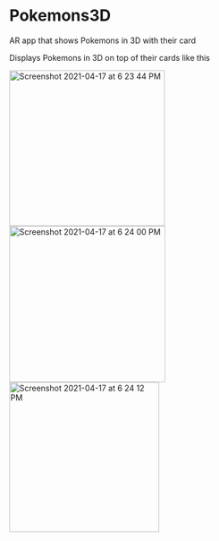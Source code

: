 # Pokemons3D
AR app that shows Pokemons in 3D with their card

Displays Pokemons in 3D on top of their cards like this


<img width="278" alt="Screenshot 2021-04-17 at 6 23 44 PM" src="https://user-images.githubusercontent.com/56759602/115119854-c9925800-9faa-11eb-846d-cd55b10e64d8.png">
<img width="279" alt="Screenshot 2021-04-17 at 6 24 00 PM" src="https://user-images.githubusercontent.com/56759602/115119856-cac38500-9faa-11eb-940f-b410641d41df.png">
<img width="268" alt="Screenshot 2021-04-17 at 6 24 12 PM" src="https://user-images.githubusercontent.com/56759602/115119862-ce570c00-9faa-11eb-898a-e88750c2f166.png">
